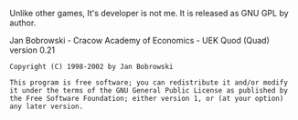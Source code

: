 Unlike other games, It's developer is not me. It is released as GNU GPL by author.



Jan Bobrowski - Cracow Academy of Economics - UEK
	Quod (Quad) version 0.21

	Copyright (C) 1998-2002 by Jan Bobrowski

	This program is free software; you can redistribute it and/or modify
	it under the terms of the GNU General Public License as published by
	the Free Software Foundation; either version 1, or (at your option)
	any later version.
